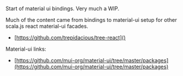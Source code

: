 Start of material ui bindings. Very much a WIP.

Much of the content came from bindings to material-ui setup for other scala.js
react material-ui facades.

* [https://github.com/trepidacious/tree-react]()


Material-ui links:
* [https://github.com/mui-org/material-ui/tree/master/packages](https://github.com/mui-org/material-ui/tree/master/packages)
